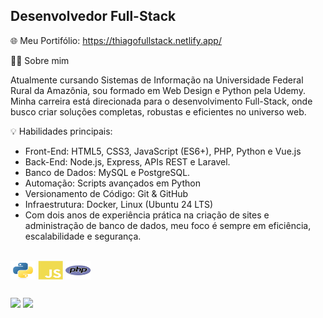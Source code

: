 ## Desenvolvedor Full-Stack

🌐 Meu Portifólio: https://thiagofullstack.netlify.app/

👨‍🎓 Sobre mim

Atualmente cursando Sistemas de Informação na Universidade Federal Rural da Amazônia, sou formado em Web Design e Python pela Udemy. Minha carreira está direcionada para o desenvolvimento Full-Stack, onde busco criar soluções completas, robustas e eficientes no universo web.

💡 Habilidades principais:

- Front-End: HTML5, CSS3, JavaScript (ES6+), PHP, Python e Vue.js
- Back-End: Node.js, Express, APIs REST e Laravel.
- Banco de Dados: MySQL e PostgreSQL.
- Automação: Scripts avançados em Python
- Versionamento de Código: Git & GitHub
- Infraestrutura: Docker, Linux (Ubuntu 24 LTS)
- Com dois anos de experiência prática na criação de sites e administração de banco de dados, meu foco é sempre em eficiência, escalabilidade e segurança.
  
<div style="display: inline_block"><br>
  <!-- ícones do linguagens -->
  
  <img align="center" alt="Thiago-Python" height="30" width="40" src="https://raw.githubusercontent.com/devicons/devicon/master/icons/python/python-original.svg">
  <img align="center" alt="Thiago-Js" height="30" width="40" src="https://raw.githubusercontent.com/devicons/devicon/master/icons/javascript/javascript-plain.svg">
  <img align="center" alt="Thiago-PHP" height="30" width="40" src="https://github.com/devicons/devicon/blob/master/icons/php/php-original.svg">
  
</div>
  
##

<div> 
  <a href = "mailto:thiago.spc1029@gmail.com"><img src="https://img.shields.io/badge/-Gmail-%23333?style=for-the-badge&logo=gmail&logoColor=white" target="_blank"></a>
  <a href = "https://api.whatsapp.com/send?phone=5591980659587&text=Oi"><img src="https://img.shields.io/badge/WhatsApp-25D366?style=for-the-badge&logo=whatsapp&logoColor=white"></a>
  </div>
  
